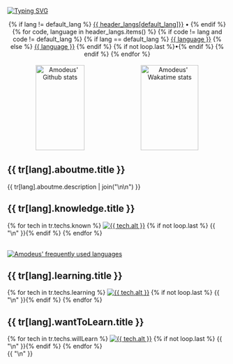 <!-- markdownlint-disable-file MD009 MD041 -->

[![Typing SVG](https://readme-typing-svg.demolab.com?font=Outfit&weight=500&size=52&duration=3200&pause=1000&color=F52559&center=true&vCenter=true&width=1000&height=82&lines=Ol%C3%A1+pessoas!+Como+vai%3F;Hello+everyone!+How's+it+going%3F;%E5%A7%8B%E3%82%81%E3%81%BE%E3%81%97%E3%81%A6%E3%80%81%E7%9A%86%E3%81%95%E3%82%93%EF%BC%81%E3%81%8A%E5%85%83%E6%B0%97%E3%81%A7%E3%81%99%E3%81%8B%EF%BC%9F)](https://git.io/typing-svg)

<div align="center">
{% if lang != default_lang %}
  <a href="../README.md">{{ header_langs[default_lang]}}</a>
  •
{% endif %}
{% for code, language in header_langs.items() %}
  {% if code != lang and code != default_lang %}
  {% if lang == default_lang %}
  <a href="./langs/README.{{ code }}.md">{{ language }}</a>
  {% else %}
  <a href="./README.{{ code }}.md">{{ language }}</a>
  {% endif %}
  {% if not loop.last %}•{% endif %}
  {% endif %}
{% endfor %}
</div>
&nbsp;
<div align="center">
<a href="https://github.com/amodeusr">
  <img width="47%" height="195px" alt="Amodeus' Github stats" alt="" src="https://github-readme-stats.vercel.app/api?username=amodeusr&locale={{ lang }}&count_private=true&show_icons=true&title_color=f52559&text_color=b2b2b2&bg_color=1e2025&border_color=f52559&icon_color=f52559&custom_title={{ custom_message }}" /></a>
<a href="https://wakatime.com/@AmodeusR">
  <img width="51.2%" alt="Amodeus' Wakatime stats" height="195px" src="https://github-readme-stats.vercel.app/api/wakatime?username=amodeusr&locale={{ lang }}&layout=compact&hide=text,Git%20Config,Other,Image%20%28svg%29,YAML&langs_count=8&title_color=f52559&text_color=b2b2b2&bg_color=1e2025&border_color=f52559" />
</a>
</div>

## {{ tr[lang].aboutme.title }}

{{ tr[lang].aboutme.description | join("\n\n") }}

## {{ tr[lang].knowledge.title }}

<div display="inline-block">
{% for tech in tr.techs.known %}
  <a href="{{ tech.href }}">
    <img alt="{{ tech.alt }}" src="{{ tech.src }}" width="{{ tech.size|default('38px') }}" /></a>
  {% if not loop.last %}&nbsp;{{ "\n" }}{% endif %}
{% endfor %}
</div>

<br />

[![Amodeus' frequently used languages](https://github-readme-stats.vercel.app/api/top-langs/?username=amodeusr&locale={{lang}}&layout=compact&langs_count=6&title_color=f52559&text_color=b2b2b2&bg_color=1e2025&border_color=f52559)](https://github.com/amodeusr)

## {{ tr[lang].learning.title }}

<div display="inline-block">
{% for tech in tr.techs.learning %}
  <a href="{{ tech.href }}">
    <img alt="{{ tech.alt }}" src="{{ tech.src }}" width="{{ tech.size|default('38px') }}" /></a>
  {% if not loop.last %}&nbsp;{{ "\n" }}{% endif %}
{% endfor %}
</div>

## {{ tr[lang].wantToLearn.title }}

<div display="inline-block">
{% for tech in tr.techs.willLearn %}
  <a href="{{ tech.href }}">
    <img alt="{{ tech.alt }}" src="{{ tech.src }}" width="{{ tech.size|default('38px') }}" /></a>
  {% if not loop.last %}&nbsp;{{ "\n" }}{% endif %}
{% endfor %}
</div>{{ "\n" }}
